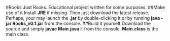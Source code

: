 #Rooks
Just Rooks. Educational project written for some purposes.
##Make use of it
Install **JRE** if missing. Then just download the latest release. Perhaps, your may launch the **.jar** by double-clicking it or by running **java -jar Rooks_v0.1.jar** from the console.
##Build it yourself
Download the source and simply **javac Main.java** it from the console. **Main.class** is the main class.
